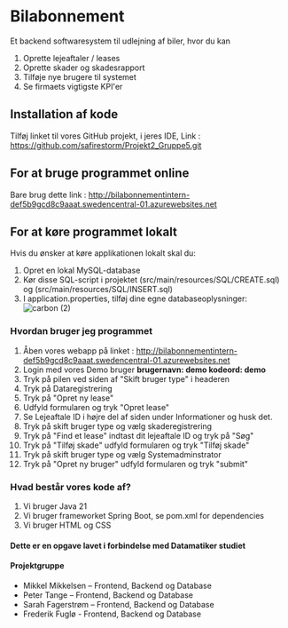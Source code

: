 # Bilabonnement
Et backend softwaresystem til udlejning af biler, hvor du kan
1. Oprette lejeaftaler / leases
2. Oprette skader og skadesrapport
3. Tilføje nye brugere til systemet
4. Se firmaets vigtigste KPI'er

## Installation af kode
Tilføj linket til vores GitHub projekt, i jeres IDE, Link : https://github.com/safirestorm/Projekt2_Gruppe5.git

## For at bruge programmet online
Bare brug dette link : http://bilabonnementintern-def5b9gcd8c9aaat.swedencentral-01.azurewebsites.net

## For at køre programmet lokalt
Hvis du ønsker at køre applikationen lokalt skal du:

1. Opret en lokal MySQL-database
2. Kør disse SQL-script i projektet (src/main/resources/SQL/CREATE.sql) og (src/main/resources/SQL/INSERT.sql)
3. I application.properties, tilføj dine egne databaseoplysninger:
![carbon (2)](https://github.com/user-attachments/assets/bf3ed565-6aa0-449b-a46d-b4465170b76f)

### Hvordan bruger jeg programmet
1. Åben vores webapp på linket : http://bilabonnementintern-def5b9gcd8c9aaat.swedencentral-01.azurewebsites.net
2. Login med vores Demo bruger **brugernavn: demo kodeord: demo**
3. Tryk på pilen ved siden af "Skift bruger type" i headeren
4. Tryk på Dataregistrering
5. Tryk på "Opret ny lease"
6. Udfyld formularen og tryk "Opret lease"
7. Se Lejeaftale ID i højre del af siden under Informationer og husk det.
8. Tryk på skift bruger type og vælg skaderegistrering
9. Tryk på "Find et lease" indtast dit lejeaftale ID og tryk på "Søg"
10. Tryk på "Tilføj skade" udfyld formularen og tryk "Tilføj skade"
11. Tryk på skift bruger type og vælg Systemadminstrator
12. Tryk på "Opret ny bruger" udfyld formularen og tryk "submit"

### Hvad består vores kode af?
1. Vi bruger Java 21
2. Vi bruger frameworket Spring Boot, se pom.xml for dependencies
3. Vi bruger HTML og CSS

#### Dette er en opgave lavet i forbindelse med Datamatiker studiet
#### Projektgruppe
- Mikkel Mikkelsen – Frontend, Backend og Database
- Peter Tange – Frontend, Backend og Database
- Sarah Fagerstrøm – Frontend, Backend og Database
- Frederik Fuglø - Frontend, Backend og Database
